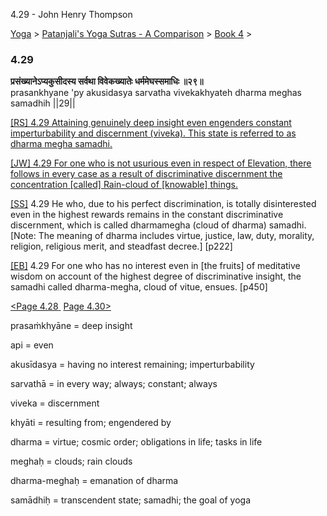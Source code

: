 4.29 - John Henry Thompson 

[Yoga](../../../yoga.html)‎ > ‎[Patanjali's Yoga Sutras - A Comparison](../../patanjani.html)‎ > ‎[Book 4](../book-4.html)‎ > ‎

### 4.29

**प्रसंख्यानेऽप्यकुसीदस्य सर्वथा विवेकख्यातेः धर्ममेघस्समाधिः ॥२९॥**  
prasankhyane 'py akusidasya sarvatha vivekakhyateh dharma meghas samadhih ||29||  
  
  
[\[RS\] 4.29 Attaining genuinely deep insight even engenders constant imperturbability and discernment (viveka). This state is referred to as dharma megha samadhi.](http://www.ashtangayoga.info/source-texts/yoga-sutra-patanjali/chapter-4/item/prasankhyane-akusidasya-sarvatha-vivekakhyateh/)  
  
[\[JW\] 4.29 For one who is not usurious even in respect of Elevation, there follows in every case as a result of discriminative discernment the concentration \[called\] Rain-cloud of \[knowable\] things.](http://books.google.com/books?id=YzFImjtOxUwC&pg=PA340&ci=158%2C1053%2C796%2C114&source=bookclip)  
  
[\[SS\]](http://www.amazon.com/Yoga-Sutras-Patanjali-Commentary-Satchidananda/dp/0932040381) 4.29 He who, due to his perfect discrimination, is totally disinterested even in the highest rewards remains in the constant discriminative discernment, which is called dharmamegha (cloud of dharma) samadhi. \[Note: The meaning of dharma includes virtue, justice, law, duty, morality, religion, religious merit, and steadfast decree.\] \[p222\]  
  
[\[EB\]](http://www.amazon.com/Yoga-Sutras-Patanjali-Translation-Commentary/dp/0865477361/ref=sr_1_1?ie=UTF8&s=books&qid=1250508322&sr=1-1) 4.29 For one who has no interest even in \[the fruits\] of meditative wisdom on account of the highest degree of discriminative insight, the samadhi called dharma-megha, cloud of vitue, ensues. \[p450\]  
  
  
[<Page 4.28](428.html)[ ](422.html) [Page 4.30>](430.html)  

prasaṁkhyāne = deep insight  
  
api = even  
  
akusīdasya = having no interest remaining; imperturbability  
  
sarvathā = in every way; always; constant; always  
  
viveka = discernment  
  
khyāti = resulting from; engendered by  
  
dharma = virtue; cosmic order; obligations in life; tasks in life  
  
meghaḥ = clouds; rain clouds  
  
dharma-meghaḥ = emanation of dharma  
  
samādhiḥ = transcendent state; samadhi; the goal of yoga

